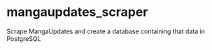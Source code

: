 # mangaupdates_scraper
Scrape MangaUpdates and create a database containing that data in PostgreSQL

